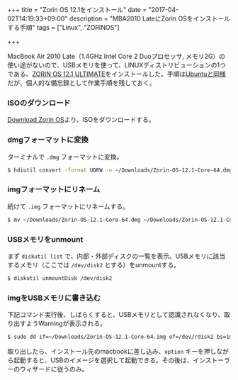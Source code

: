 +++
title = "Zorin OS 12.1をインストール"
date = "2017-04-02T14:19:33+09:00"
description = "MBA2010 LateにZorin OSをインストールする手順"
tags = ["Linux", "ZORINOS"]

+++

MacBook Air 2010 Late（1.4GHz Intel Core 2 Duoプロセッサ, メモリ2G）の使い途がないので、USBメモリを使って、LINUXディストリビューションの1つである、[ZORIN OS 12.1  ULTIMATE](https://zorinos.com/)をインストールした。手順は[Ubuntuと同様](http://d.hatena.ne.jp/takeR/20140730/1406711628)だが、個人的な備忘録として作業手順を残しておく。

### ISOのダウンロード

[Download Zorin OS](https://zorinos.com/download/)より、ISOをダウンロードする。

### dmgフォーマットに変換

ターミナルで `.dmg` フォーマットに変換。

```sh
$ hdiutil convert -format UDRW -o ~/Downloads/Zorin-OS-12.1-Core-64.dmg ~/Downloads/Zorin-OS-12.1-Core-64.iso
```

### imgフォーマットにリネーム

続けて `.img` フォーマットにリネームする。

```sh
$ mv ~/Downloads/Zorin-OS-12.1-Core-64.dmg ~/Downloads/Zorin-OS-12.1-Core-64.img
```

### USBメモリをunmount

まず `diskutil list` で、内部・外部ディスクの一覧を表示。USBメモリに該当するメモリ（ここでは `/dev/disk2` とする）をunmountする。

```sh
$ diskutil unmountDisk /dev/disk2
```

### imgをUSBメモリに書き込む

下記コマンド実行後、しばらくすると、USBメモリとして認識されなくなり、取り出すようWarningが表示される。

```sh
$ sudo dd if=~/Downloads/Zorin-OS-12.1-Core-64.img of=/dev/rdisk2 bs=1m
```

取り出したら、インストール先のmacbookに差し込み、`option` キーを押しながら起動すると、USBのイメージを選択して起動できる。その後は、インストーラーのウィザードに従うのみ。
